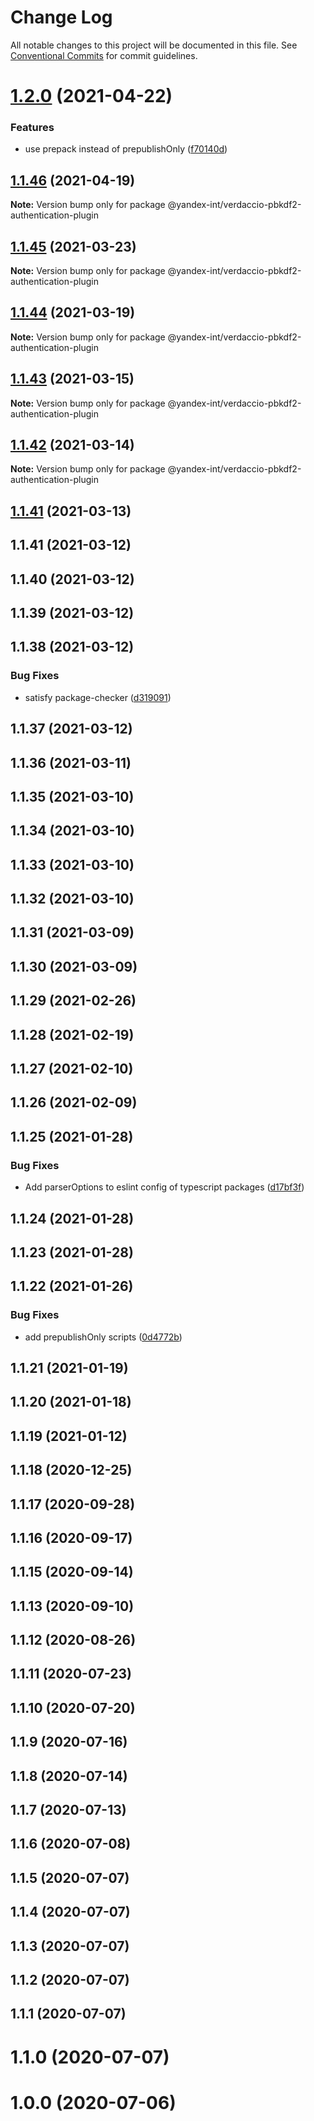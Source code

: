 # Change Log

All notable changes to this project will be documented in this file.
See [Conventional Commits](https://conventionalcommits.org) for commit guidelines.

# [1.2.0](http://github.yandex-team.ru/search-interfaces/infratest/compare/@yandex-int/verdaccio-pbkdf2-authentication-plugin@1.1.46...@yandex-int/verdaccio-pbkdf2-authentication-plugin@1.2.0) (2021-04-22)


### Features

* use prepack instead of prepublishOnly ([f70140d](http://github.yandex-team.ru/search-interfaces/infratest/commit/f70140d96ce1710b289e4ff39d8c97348463d13b))





## [1.1.46](http://github.yandex-team.ru/search-interfaces/infratest/compare/@yandex-int/verdaccio-pbkdf2-authentication-plugin@1.1.45...@yandex-int/verdaccio-pbkdf2-authentication-plugin@1.1.46) (2021-04-19)

**Note:** Version bump only for package @yandex-int/verdaccio-pbkdf2-authentication-plugin





## [1.1.45](http://github.yandex-team.ru/search-interfaces/infratest/compare/@yandex-int/verdaccio-pbkdf2-authentication-plugin@1.1.44...@yandex-int/verdaccio-pbkdf2-authentication-plugin@1.1.45) (2021-03-23)

**Note:** Version bump only for package @yandex-int/verdaccio-pbkdf2-authentication-plugin





## [1.1.44](http://github.yandex-team.ru/search-interfaces/infratest/compare/@yandex-int/verdaccio-pbkdf2-authentication-plugin@1.1.43...@yandex-int/verdaccio-pbkdf2-authentication-plugin@1.1.44) (2021-03-19)

**Note:** Version bump only for package @yandex-int/verdaccio-pbkdf2-authentication-plugin





## [1.1.43](http://github.yandex-team.ru/search-interfaces/infratest/compare/@yandex-int/verdaccio-pbkdf2-authentication-plugin@1.1.42...@yandex-int/verdaccio-pbkdf2-authentication-plugin@1.1.43) (2021-03-15)

**Note:** Version bump only for package @yandex-int/verdaccio-pbkdf2-authentication-plugin





## [1.1.42](http://github.yandex-team.ru/search-interfaces/infratest/compare/@yandex-int/verdaccio-pbkdf2-authentication-plugin@1.1.41...@yandex-int/verdaccio-pbkdf2-authentication-plugin@1.1.42) (2021-03-14)

**Note:** Version bump only for package @yandex-int/verdaccio-pbkdf2-authentication-plugin





## [1.1.41](http://github.yandex-team.ru/search-interfaces/infratest/compare/@yandex-int/verdaccio-pbkdf2-authentication-plugin@1.1.41...@yandex-int/verdaccio-pbkdf2-authentication-plugin@1.1.41) (2021-03-13)



## 1.1.41 (2021-03-12)



## 1.1.40 (2021-03-12)



## 1.1.39 (2021-03-12)



## 1.1.38 (2021-03-12)


### Bug Fixes

* satisfy package-checker ([d319091](http://github.yandex-team.ru/search-interfaces/infratest/commit/d319091dbb014ad157b3b3cf9de412910b3191ba))



## 1.1.37 (2021-03-12)



## 1.1.36 (2021-03-11)



## 1.1.35 (2021-03-10)



## 1.1.34 (2021-03-10)



## 1.1.33 (2021-03-10)



## 1.1.32 (2021-03-10)



## 1.1.31 (2021-03-09)



## 1.1.30 (2021-03-09)



## 1.1.29 (2021-02-26)



## 1.1.28 (2021-02-19)



## 1.1.27 (2021-02-10)



## 1.1.26 (2021-02-09)



## 1.1.25 (2021-01-28)


### Bug Fixes

* Add parserOptions to eslint config of typescript packages ([d17bf3f](http://github.yandex-team.ru/search-interfaces/infratest/commit/d17bf3fa05535a9f2e2fb2fd96f7e0bb7ea33d8e))



## 1.1.24 (2021-01-28)



## 1.1.23 (2021-01-28)



## 1.1.22 (2021-01-26)


### Bug Fixes

* add prepublishOnly scripts ([0d4772b](http://github.yandex-team.ru/search-interfaces/infratest/commit/0d4772b5245e65847882ed7f18834631a1120b68))



## 1.1.21 (2021-01-19)



## 1.1.20 (2021-01-18)



## 1.1.19 (2021-01-12)



## 1.1.18 (2020-12-25)



## 1.1.17 (2020-09-28)



## 1.1.16 (2020-09-17)



## 1.1.15 (2020-09-14)



## 1.1.13 (2020-09-10)



## 1.1.12 (2020-08-26)



## 1.1.11 (2020-07-23)



## 1.1.10 (2020-07-20)



## 1.1.9 (2020-07-16)



## 1.1.8 (2020-07-14)



## 1.1.7 (2020-07-13)



## 1.1.6 (2020-07-08)



## 1.1.5 (2020-07-07)



## 1.1.4 (2020-07-07)



## 1.1.3 (2020-07-07)



## 1.1.2 (2020-07-07)



## 1.1.1 (2020-07-07)



# 1.1.0 (2020-07-07)



# 1.0.0 (2020-07-06)
